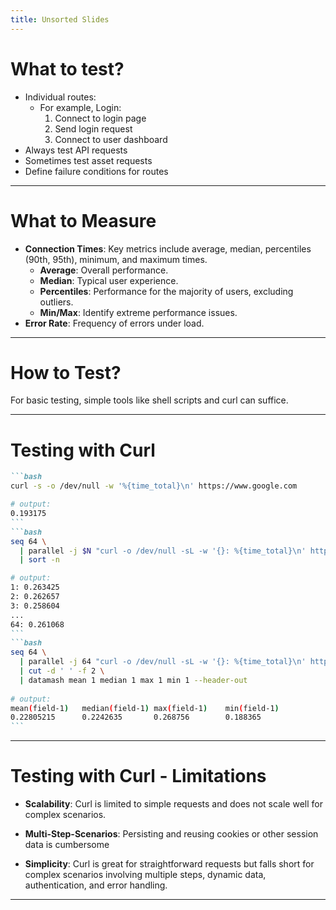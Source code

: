 ```yaml
---
title: Unsorted Slides
---
```


# What to test?


- Individual routes:
  - For example, Login:
    1. Connect to login page
    2. Send login request
    3. Connect to user dashboard
- Always test API requests
- Sometimes test asset requests
- Define failure conditions for routes

<!-- 
Technically, login might just be sending credentials to an endpoint, but for a user, it involves several steps. Hence, measuring the total time makes sense as it's irrelevant to the user whether the login request or the page load took longer.
-->

---

# What to Measure

<v-clicks>

- **Connection Times**: Key metrics include average, median, percentiles (90th, 95th), minimum, and maximum times.
  - **Average**: Overall performance.
  - **Median**: Typical user experience.
  - **Percentiles**: Performance for the majority of users, excluding outliers.
  - **Min/Max**: Identify extreme performance issues.
- **Error Rate**: Frequency of errors under load.

</v-clicks>

<!-- 
The average is not very indicative and is often mentioned just for completeness. The median is less influenced by outliers. The 90th percentile excludes the worst 10%, offering a look at the upper limits of poor performance. Percentiles help ensure a minimum quality level for most users without being skewed by outliers. Min/Max provide additional insights, like if there's an extreme delay over 1 minute.
-->

---

# How to Test?

For basic testing, simple tools like shell scripts and curl can suffice.

---

# Testing with Curl

````md magic-move
```bash
curl -s -o /dev/null -w '%{time_total}\n' https://www.google.com

# output:
0.193175
```
```bash
seq 64 \
  | parallel -j $N "curl -o /dev/null -sL -w '{}: %{time_total}\n' https://www.google.com" \
  | sort -n

# output:
1: 0.263425
2: 0.262657
3: 0.258604
...
64: 0.261068
```
```bash
seq 64 \
  | parallel -j 64 "curl -o /dev/null -sL -w '{}: %{time_total}\n' https://www.google.com" \
  | cut -d ' ' -f 2 \
  | datamash mean 1 median 1 max 1 min 1 --header-out
  
# output:
mean(field-1)   median(field-1) max(field-1)    min(field-1)
0.22805215      0.2242635       0.268756        0.188365
```
````

<!-- 
Curl is silenced with `-s`, output redirected to `/dev/null` with `-o`, and an additional output for total connection time is defined with `-w`.

[click]
GNU Parallel executes commands in parallel. This is a basic use case where `seq` generates a sequence used by `parallel` to perform `N` parallel tasks, and the results are sorted and logged.

[click]
GNU Datamash is a command-line tool used here to further process the output of `parallel`, calculating statistical data like mean, median, maximum, and minimum times.
-->

---

# Testing with Curl - Limitations

- **Scalability**: Curl is limited to simple requests and does not scale well for complex scenarios.

- **Multi-Step-Scenarios**: Persisting and reusing cookies or other session data is cumbersome

- **Simplicity**: Curl is great for straightforward requests but falls short for complex scenarios involving multiple steps, dynamic data, authentication, and error handling.


<!-- 
Complex cases exceed simple scripting capabilities, involving multiple requests, authentication, cookies, error handling, HTML parsing, and dynamic data.
-->

---
